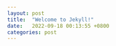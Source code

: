 ```yaml
---
layout: post
title:  "Welcome to Jekyll!"
date:   2022-09-18 00:13:55 +0800
categories: post
---
```

<link rel="stylesheet" href="https://unpkg.com/gitalk/dist/gitalk.css">
<script src="https://unpkg.com/gitalk/dist/gitalk.min.js"></script>

<div id="gitalk-container"></div>
<script>
var gitalk = new Gitalk({
  proxy: 'https://pigass.cn/proxy/https://github.com/login/oauth/access_token',
  clientID: 'db747d7ee2d5c9e0fe3d',
  clientSecret: '7fbdb348afce35a33f8c0a1faebfdfffe213d09a',
  repo: 'crow02531.github.io',
  owner: 'crow02531',
  admin: ['crow02531'],
  id: location.pathname,      // Ensure uniqueness and length less than 50
  distractionFreeMode: false, // Facebook-like distraction free mode
  language:'zh-CN'
})

gitalk.render('gitalk-container')
</script>

